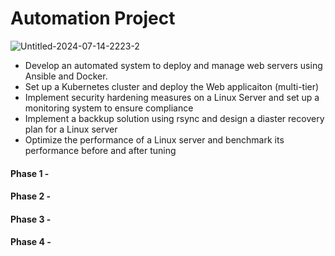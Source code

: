 # Automation Project

![Untitled-2024-07-14-2223-2](https://github.com/user-attachments/assets/9ee27372-ba59-42d0-97f7-c410659239a5)


- Develop an automated system to deploy and manage web servers using Ansible and Docker.
- Set up a Kubernetes cluster and deploy the Web applicaiton (multi-tier)
- Implement security hardening measures on a Linux Server and set up a monitoring system to ensure compliance
- Implement a backkup solution using rsync and design a diaster recovery plan for a Linux server
- Optimize the performance of a Linux server and benchmark its performance before and after tuning

#### Phase 1 - 
#### Phase 2 -
#### Phase 3 -
#### Phase 4 -
